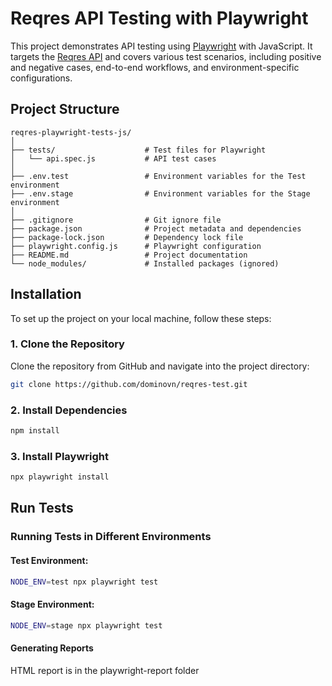 # Reqres API Testing with Playwright

This project demonstrates API testing using [Playwright](https://playwright.dev/) with JavaScript. It targets the [Reqres API](https://reqres.in/) and covers various test scenarios, including positive and negative cases, end-to-end workflows, and environment-specific configurations.

## Project Structure

```plaintext
reqres-playwright-tests-js/
│
├── tests/                    # Test files for Playwright
│   └── api.spec.js           # API test cases
│
├── .env.test                 # Environment variables for the Test environment
├── .env.stage                # Environment variables for the Stage environment
│
├── .gitignore                # Git ignore file
├── package.json              # Project metadata and dependencies
├── package-lock.json         # Dependency lock file
├── playwright.config.js      # Playwright configuration
├── README.md                 # Project documentation
└── node_modules/             # Installed packages (ignored)
```
## Installation

To set up the project on your local machine, follow these steps:

### 1. Clone the Repository

Clone the repository from GitHub and navigate into the project directory:

```bash
git clone https://github.com/dominovn/reqres-test.git
```

### 2. Install Dependencies
```bash
npm install
```

### 3. Install Playwright
```bash
npx playwright install
```

## Run Tests
### Running Tests in Different Environments

#### Test Environment:
```bash
NODE_ENV=test npx playwright test
```

#### Stage Environment:
```bash
NODE_ENV=stage npx playwright test
```

#### Generating Reports
HTML report is in the playwright-report folder